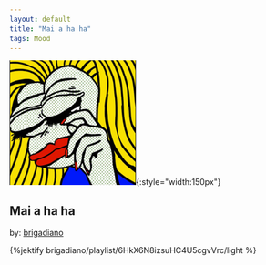```yaml
---
layout: default
title: "Mai a ha ha"
tags: Mood
---
```

![Pepe](/assets/img/maihaha.png){:style="width:150px"}
## Mai a ha ha
by: [brigadiano](https://open.spotify.com/user/brigadiano)



{%jektify brigadiano/playlist/6HkX6N8izsuHC4U5cgvVrc/light %}